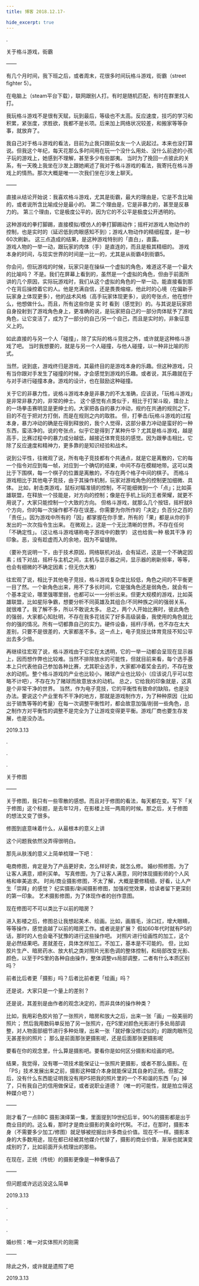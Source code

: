 ```yaml
---
title: 博客 2018.12.17-

hide_excerpt: true
---
```


.

<!--more-->


关于格斗游戏，街霸

——

有几个月时间，我下班之后，或者周末，花很多时间玩格斗游戏，街霸（street fighter 5）。

在电脑上（steam平台下载），联网跟别人打。有时是随机匹配，有时在群里找人打。

我玩格斗游戏不是很有天赋，玩到最后，等级也不太高。反应速度，技巧的学习和积累，紧张度，求胜欲，我都不是长项。后来加上网络状况较差，和搬家等等杂事，就放弃了。

我自己对于格斗游戏的看法，目前为止我只跟前女友一个人说起过。本来也没打算说。但我这个年纪，每天花那么多时间用在玩一个没什么用处、没什么前途的小孩子玩的游戏上，她感到不理解，甚至多少有些鄙夷。
当时为了挽回一点彼此的关系，有一天晚上我坐在沙发上跟她阐述了我对于格斗游戏的看法，我寄托在格斗游戏上的情热。那次大概是唯一一次我们坐在沙发上聊天。

——

直接从结论开始说：我喜欢格斗游戏，尤其是街霸，最大的理由是，它是不含比喻的，或者说所含比喻成分是最小的。
第二个理由是，它是非暴力的，甚至是反暴力的。
第三个理由，它是极度公平的，因为它的不公平是极度公开透明的。

这种游戏的拳打脚踢，直接模拟/模仿人的拳打脚踢动作；摇杆对游戏人物动作的控制，也是实时的（延迟低到肉眼感知不到）；游戏人物动作的精细程度，是一秒60次刷新。
这三点造成的结果，是这种游戏特别的「直白」，直露。		
游戏人物的一举一动，跟玩家的肉体（手）是直连的，而且是极其精细的。
游戏本身的时间，与现实世界的时间是一比一的，尤其是从街霸4到街霸5。

你会问，但玩游戏的时候，玩家只是在操纵一个虚拟的角色，难道这不是一个最大的比喻吗？
不是。我们在屏幕上看到的，虽然是一个虚拟的角色，但由于前面所讲的几个原因，实际玩游戏时，我们从这个虚拟的角色的一举一动，能直接看到那个在背后操控着它的人。他是充满自信，还是畏畏缩缩，他此时的心境（在偏新手玩家身上体现更多），他的战术风格（高手玩家体现更多），说的夸张点，他在想什么，他想做什么。而且，所有这些你是 实 时 看到（感觉到）的。与其说是玩家把自身投射到了游戏角色身上，更准确的说，是玩家把自己的一部分肉体赋予了游戏角色，让它变活了，成为了一部分的自己/另一个自己，而且是实时的，非象征意义上的。

如此直接的与另一个人「碰撞」，除了实际的格斗竞技之外，或许就是这种格斗游戏了吧。
当时我想要的，就是与另一个人碰撞，与他人碰撞，以一种非比喻的形式。

当然，说到底，游戏终归是游戏，其最终目的是游戏本身的乐趣。但这种游戏，只有当你跟对手发生了碰撞的时候，才会感觉到游戏的乐趣。或者说，其乐趣就在于与对手进行碰撞本身。游戏的设计，也在鼓励这种碰撞。

关于它的非暴力性，说格斗游戏本身是非暴力的不太准确，应该说，「玩格斗游戏」是非常非暴力的，非常的绅士。
这个感觉有点类似于，相比于打架斗殴，擂台上的一场拳击赛明显是更绅士的。大家把各自的暴力冲动，规约在共通的规则之下，目的不在于把对方打倒，而是在规则之内的取胜。
但，打拳击/玩格斗游戏的过程本身，暴力冲动的确是在得到释放的，我个人觉得，这部分暴力冲动是蛮好的一种东西，蛮洁净的。说的夸张点，似乎它是得到了某种升华？尤其是格斗游戏，越是高手，比赛过程中的暴力成分越低，越接近体育竞技的感觉。因为跟拳击相比，它除了反应速度和精神力，更多靠的是知识经验和战术。

说到公平性，往微观了说，所有电子竞技都有个共通点，就是它是离散的，它的每一个指令对应到每一帧，对应到一个确切的结果，中间不存在模糊地带。这可以类比于下围棋，每一个棋子的位置是离散的，不存在两个格子中间的棋子。
而格斗游戏相比于其他电子竞技，由于其操作机制，玩家对游戏角色的控制更加细微、具体。
比如，射击类游戏，鼠标对瞄准镜的控制，不可能细微到一个「点」；比如英雄联盟，在释放一个技能是，对方向的控制；像是在手机上玩的王者荣耀，就更不用说了，大家只能控制一个大致的方向。
但格斗游戏，就那么几个按钮，摇杆就8个方向，你的每一次操作都不存在误差。你需要为你所作的「决定」负百分之百的「责任」。因为游戏中所有的「因」都掌握在你手里，所有的「果」都是从你的手发出的一次次指令生出来。
在微观上，这是一个无比清晰的世界。不存在任何「不确定性」。（这让格斗游戏堪称电子游戏中的数学）
这也给我一种 极其干净 的印象。恶，没有趁虚而入的余地，因为不留缝隙。

（要补充说明一下，由于技术原因，网络联机对战，会有延迟，这是一个不确定因素；线下对战，摇杆与主机之间，主机与显示器之间，显示器的刷新频率，等等，也会有细微的不确定因素；但无伤大雅）

往宏观了说，相比于其他电子竞技，格斗游戏复杂度比较低，角色之间的不平衡更一目了然。一个新角色出来，用不了多长时间，它是强角色还是弱角色，就会有一个基本定论，哪里强哪里弱，也都可以一一分析出来。但更大规模的游戏，比如英雄联盟，比如星际争霸，想要分析不同英雄及其组合/不同种族之间的强弱关系，就很难了。我了解不多，所以不敢说太多。
总之，两个人开始比赛时，彼此角色的强弱，大家都心知肚明，不存在我多花钱买了好多高级装备，我使用的角色就比你的强的情况。所有一切都靠自己的实力。硬件设备，摇杆/手柄，也不存在太大差别，只要不是很差的，大家都差不多。这一点上，电子竞技比体育竞技不知公平出去多少倍。

再继续往宏观了说，格斗游戏由于它实在太透明，它的一举一动都会呈现在显示器上，因而想作弊也比较难。当然不排除放水的可能性，但就目前来看，每个选手基本上只代表他自己参加各种比赛，尤其职业选手，大家都冲着奖金去的，不存在放水的动机。整个格斗游戏的产业也比较小，赌球产业也比较小（应该说几乎可以忽略不计吧），不存在为了赌球而故意放水的动机。
总之，它给我的印象就是，这真是个非常干净的世界。
当然，作为电子竞技，它的平衡性有致命的缺陷，也是没办法。要说这个产业里有不干净的地方，那就是游戏制作方，为了种种原因（比如出于销售等等的考量）在每一次调整平衡性时，都会故意加强/削弱一些角色，总之制作方对平衡性的调整不是完全为了让游戏变得更平衡。游戏厂商也要生存发展，也是没办法。

2019.3.13

.

.

.

关于修图

——

关于修图，我只有一些零散的感想。而且对于修图的看法，每天都在变。写下「关于修图」这个标题，是去年12月，在影楼上班一两周的时候。那之后，关于修图的想法又变了很多。

修图到底意味着什么，从最根本的意义上讲

这个问题我依然没弄得很明白。

那先从肤浅的意义上简单梳理一下吧：

电商修图，肯定是为了产品更好卖，怎么样好卖，就怎么修。
婚纱照修图，为了让客人满意，顺利买单。
写真修图，为了让客人满意，同时体现摄影师的个人风格和审美追求。
时尚/商业摄影修图，不太了解，大概是要修精细，好看，让人产生「崇拜」的感觉？
纪实摄影/新闻摄影修图，加强视觉效果，给读者留下更深刻的第一印象。
艺术摄影修图，为了体现作者的创作意图。

现在修图可不可以类比于以前的暗房？

进入影楼之后，修图总让我想起美术、绘画。比如，画眉毛，涂口红，增大眼睛，等等操作，感觉逾越了以前的暗房工作。或者说是扩展？
假如60年代时就有PS的话，那时的人也会毫不犹豫的进行这些操作吧。
对照片进行绘画性的加工，这个是必然结果吧。差就差在，具体怎样加工。不加工，基本是不可能的。
但，比如胶片生产、暗房药水、放大机之类对照片光影色调的整体控制，和局部改变光影、颜色，以至于PS里的各种自由操作，整体调整vs局部调整，二者有什么本质区别吗？

前者比后者更「摄影」吗？后者比前者更「绘画」吗？

还是说，大家只是一个量上的差别？

还是说，其差别是由作者的观念决定的，而非具体的操作种类？

比如，我用彩色胶片拍了一张照片，暗房和放大之后，出来一张「画」一般美丽的照片；
然后我用数码单反拍了另一张照片，在PS里对颜色光影进行多处局部调整，对人物面部细节进行多种处理，出来一张「就好像没修过似的」的跟肉眼所见无甚差别的照片；
那么是前面那张更摄影呢，还是后面那张更摄影呢

要看在你的观念里，什么算是摄影吧。要看你是如何区分摄影和绘画的吧。

结果，我觉得，没有哪一项技术能保证让一张照片更摄影，或者不那么摄影。在「PS」技术发展出来之前，摄影这种媒介本身就能保证其自身的正统。但那之后，没有什么东西能证明我没有用PS把我的照片里的一个不和谐的东西「p」掉了，只有我自己的信用做保证，或者说职业道德？（唯一的可能性，就是拍立得这种媒介吧？）

——

刚才看了一点BBC 摄影演绎第一集，里面提到19世纪后半，90%的摄影都是出于商业目的的。这么看，那时才是商业摄影的黄金时代啊。
不过，在那时，摄影本身（不需要多少加工/修图）就足够被挖掘出许多商业价值。现在不一样。摄影本身的大多数用途，现在都已经被其他媒介代替了，摄影的商业价值，渐渐也就演变成别的了，比如前面开头梳理出的那些。

在现在，正统（传统）的摄影更像是一种奢侈品了

——

但问题或许远远没这么简单

2019.3.13

.

.

.

婚纱照：唯一对实体照片的刚需

——

除此之外，或许就是遗照了吧

2019.3.13
